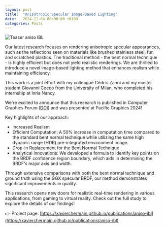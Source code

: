 ```yaml
---
layout: post
title:  "Anisotropic Specular Image-Based Lighting"
date:   2024-11-04 00:00:00 +0100
categories: Posts
---
```

![Teaser aniso IBL]({{site.baseurl}}/data/img/Cocco2024Anisotropic_big.png)

Our latest research focuses on rendering anisotropic specular appearances, such as the reflections seen on materials like brushed stainless steel, fur, and scratched plastics. The traditional method - the bent normal technique - is highly efficient but does not yield realistic renderings. We are thrilled to introduce a novel image-based lighting method that enhances realism while maintaining efficiency.

This work is a joint effort with my colleague Cédric Zanni and my master student Giovanni Cocco from the University of Milan, who completed his internship at Inria Nancy.

We're excited to announce that this research is published in Computer Graphics Forum ([DOI](https://doi.org/10.1111/cgf.15233)) and was presented at Pacific Graphics 2024!

Key highlights of our approach:

- Increased Realism
- Efficient Computation: A 50% increase in computation time compared to the standard bent normal technique while utilizing the same high dynamic range (HDR) pre-integrated environment image.
- Drop-in Replacement for the Bent Normal Technique
- Analytical Innovations: We developed a formula to identify key points on the BRDF confidence region boundary, which aids in determining the BRDF's major axis and width.

Through extensive comparisons with both the bent normal technique and ground truth using the GGX specular BRDF, our method demonstrates significant improvements in quality.

This research opens new doors for realistic real-time rendering in various applications, from gaming to virtual reality. Check out the full study to explore the details of our findings!

👉 Project page: [https://xavierchermain.github.io/publications/aniso-ibl](https://xavierchermain.github.io/publications/aniso-ibl)
